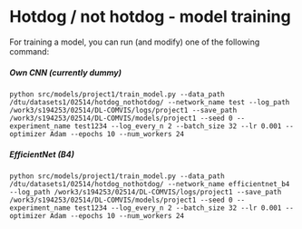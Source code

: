 # Hotdog / not hotdog - model training


For training a model, you can run (and modify) one of the following command:

##### Own CNN (currently dummy)
```
python src/models/project1/train_model.py --data_path /dtu/datasets1/02514/hotdog_nothotdog/ --network_name test --log_path /work3/s194253/02514/DL-COMVIS/logs/project1 --save_path /work3/s194253/02514/DL-COMVIS/models/project1 --seed 0 --experiment_name test1234 --log_every_n 2 --batch_size 32 --lr 0.001 --optimizer Adam --epochs 10 --num_workers 24
```

##### EfficientNet (B4)
```
python src/models/project1/train_model.py --data_path /dtu/datasets1/02514/hotdog_nothotdog/ --network_name efficientnet_b4 --log_path /work3/s194253/02514/DL-COMVIS/logs/project1 --save_path /work3/s194253/02514/DL-COMVIS/models/project1 --seed 0 --experiment_name test1234 --log_every_n 2 --batch_size 32 --lr 0.001 --optimizer Adam --epochs 10 --num_workers 24
```